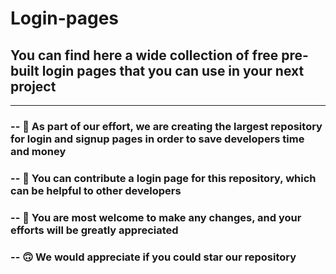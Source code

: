 # Login-pages
##  **You can find here a wide collection of free pre-built login pages that you can use in your next project**

<hr>

### -- 🤌  As part of our effort, we are creating the largest repository for login and signup pages in order to save developers time and money
### -- 👀  You can contribute a login page for this repository, which can be helpful to other developers
### -- 🤝  You are most welcome to make any changes, and your efforts will be greatly appreciated
### -- 🙃  We would appreciate if you could star our repository




